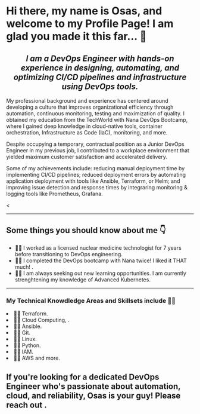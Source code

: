 # Hi there, my name is Osas, and welcome to my Profile Page! I am glad you made it this far... 👋


<h2 align="center"><em> I am a DevOps Engineer with hands-on experience in designing, automating, and optimizing CI/CD pipelines and infrastructure using DevOps tools.   </em></h2>

<p>My professional background and experience has centered around developing a culture that improves organizational efficiency through automation, continuous monitoring, testing and maximization of quality. I obtained my education from the TechWorld with Nana DevOps Bootcamp, where I gained deep knowledge in cloud-native tools, container orchestration, Infrastructure as Code (IaC), monitoring, and more.
</p>

<p>
Despite occupying a temporary, contractual position as a Junior DevOps Engineer in my previous job, I contributed to a workplace environment that yielded maximum customer satisfaction and accelerated delivery. 
</p>

<p>Some of my achievements include: reducing manual deployment time by implementing CI/CD pipelines; reduced deployment errors by automating application deployment with tools like Ansible, Terraform, or Helm; and improving issue detection and response times by integraring monitoring & logging tools like Prometheus, Grafana.</p>


<<hr>
<h2> Some things you should know about me 👇</h2>
<ul>
<li>👨‍💻 I worked as a licensed nuclear medicine technologist for 7 years before transitioning to DevOps engineering</strong>.</li>
<li>👨‍💻 I completed the DevOps bootcamp with Nana twice! I liked it THAT much! </strong>.</li>
<li>👨‍💻 I am always seeking out new learning opportunities. I am currently strenghtening my knowledge of Advanced Kubernetes</strong>.</li>

</ul>
<hr>

<h3>My Technical Knowdledge Areas and Skillsets include 👨‍💻</h3>
<li>👨‍💻 Terraform</strong>.</li>
<li>👨‍💻 Cloud Computing, </strong>.</li>
<li>👨‍💻 Ansible</strong>.</li>
<li>👨‍💻 Git</strong>.</li>
<li>👨‍💻 Linux</strong>.</li>
<li>👨‍💻 Python</strong>.</li>
<li>👨‍💻 IAM</strong>.</li>
<li>👨‍💻 AWS and more</strong>.</li>


## If you're looking for a dedicated DevOps Engineer who's passionate about automation, cloud, and reliability, Osas is your guy! Please reach out . 












